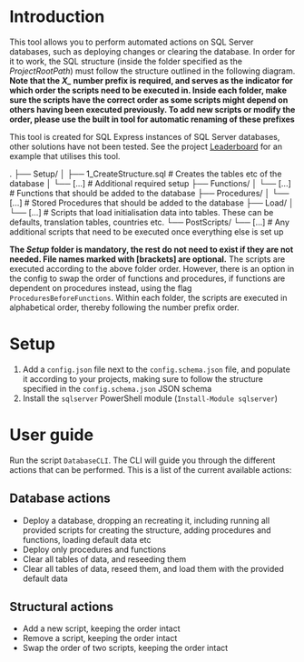 # Introduction
This tool allows you to perform automated actions on SQL Server databases, such as deploying changes or clearing the database. In order for it to work, the SQL structure (inside the folder specified as the *ProjectRootPath*) must follow the structure outlined in the following diagram. **Note that the *X_* number prefix is required, and serves as the indicator for which order the scripts need to be executed in. Inside each folder, make sure the scripts have the correct order as some scripts might depend on others having been executed previously. To add new scripts or modify the order, please use the built in tool for automatic renaming of these prefixes**

This tool is created for SQL Express instances of SQL Server databases, other solutions have not been tested. See the project [Leaderboard](https://github.com/marc7s/Leaderboard) for an example that utilises this tool.

.
├── Setup/
│   ├── 1_CreateStructure.sql      # Creates the tables etc of the database
│   └── [...]                      # Additional required setup
├── Functions/
│   └── [...]                      # Functions that should be added to the database
├── Procedures/
│   └── [...]                      # Stored Procedures that should be added to the database
├── Load/
│   └── [...]                      # Scripts that load initialisation data into tables. These can be defaults, translation tables, countries etc.
└── PostScripts/
    └── [...]                      # Any additional scripts that need to be executed once everything else is set up

**The *Setup* folder is mandatory, the rest do not need to exist if they are not needed. File names marked with [brackets] are optional.**
The scripts are executed according to the above folder order. However, there is an option in the config to swap the order of functions and procedures, if functions are dependent on procedures instead, using the flag `ProceduresBeforeFunctions`. Within each folder, the scripts are executed in alphabetical order, thereby following the number prefix order.

# Setup
1. Add a `config.json` file next to the `config.schema.json` file, and populate it according to your projects, making sure to follow the structure specified in the `config.schema.json` JSON schema 
2. Install the `sqlserver` PowerShell module (`Install-Module sqlserver`)

# User guide
Run the script `DatabaseCLI`. The CLI will guide you through the different actions that can be performed.
This is a list of the current available actions:

## Database actions
- Deploy a database, dropping an recreating it, including running all provided scripts for creating the structure, adding procedures and functions, loading default data etc
- Deploy only procedures and functions
- Clear all tables of data, and reseeding them
- Clear all tables of data, reseed them, and load them with the provided default data

## Structural actions
- Add a new script, keeping the order intact
- Remove a script, keeping the order intact
- Swap the order of two scripts, keeping the order intact